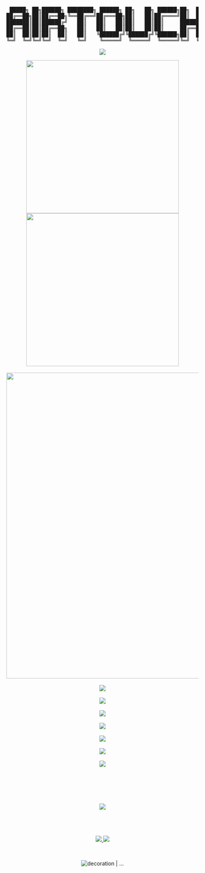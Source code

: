 <pre align="center">
 █████╗ ██╗██████╗ ████████╗ ██████╗ ██╗   ██╗ ██████╗██╗  ██╗
██╔══██╗██║██╔══██╗╚══██╔══╝██╔═══██╗██║   ██║██╔════╝██║  ██║
███████║██║██████╔╝   ██║   ██║   ██║██║   ██║██║     ███████║
██╔══██║██║██╔══██╗   ██║   ██║   ██║██║   ██║██║     ██╔══██║
██║  ██║██║██║  ██║   ██║   ╚██████╔╝╚██████╔╝╚██████╗██║  ██║
╚═╝  ╚═╝╚═╝╚═╝  ╚═╝   ╚═╝    ╚═════╝  ╚═════╝  ╚═════╝╚═╝  ╚═╝
</pre>



<!-- https://github.com/DenverCoder1/readme-typing-svg -->
<p align="center">
  <img src="https://readme-typing-svg.demolab.com?font=Fira+Code&size=28&pause=1000&center=true&width=435&lines=Hello+GitHub+%40+AirTouch666" />
</p>


<p align="center">
  <!-- https://github.com/anuraghazra/github-readme-stats -->
  <img align="center" width="400" src="https://github-readme-stats.vercel.app/api?username=AirTouch666&theme=transparent&show_icons=true&hide_border=true&show=reviews&hide_title=true&hide=contribs&number_format=long" />
  <!-- https://github.com/DenverCoder1/github-readme-streak-stats -->
  <img align="center" width="400" src="https://streak-stats.demolab.com?user=AirTouch666&theme=transparent&hide_border=true" />
  <br/><br/>
  <!-- https://github.com/Ashutosh00710/github-readme-activity-graph -->
  <img width="800" src="https://github-readme-activity-graph.vercel.app/graph?username=AirTouch666&theme=github-compact&hide_border=true&area=true&custom_title=Contribution%20Graph" />
  <br/><br/>

  <!-- https://github.com/anuraghazra/github-readme-stats -->
  <img align="center" src="https://github-readme-stats.vercel.app/api/top-langs/?username=AirTouch666&theme=transparent&hide_border=true&layout=donut-vertical&langs_count=10&hide=html" />
  <br/><br/>
  <!-- https://github.com/LelouchFR/skill-icons -->
  <img align="center" src="https://go-skill-icons.vercel.app/api/icons?i=cs,c,cpp,rust,dart,kotlin,java,py,html,css,js,ts,nodejs,php,zig,visualbasic,lua,fortran,julia,pwsh,bash,haskell,swift,go,ruby">
  <br/><br/>
  <img align="center" src="https://go-skill-icons.vercel.app/api/icons?i=sqlite,sqlserver,mongo,postgresql,mysql,redis">
  <br/><br/>
  <img align="center" src="https://go-skill-icons.vercel.app/api/icons?i=blazor,flutter,qt,tauri,electron,angular,vuejs,react">
  <br/><br/>
  <img align="center" src="https://go-skill-icons.vercel.app/api/icons?i=unity,unreal,godot,cuda,pytorch,tensorflow,threejs">
  <br/><br/>
  <img align="center" src="https://go-skill-icons.vercel.app/api/icons?i=arduino,platformio">
  <br/><br/>
  <img align="center" src="https://go-skill-icons.vercel.app/api/icons?i=mermaid,md,matlab,latex,jupyter,regex">
</p>

<br>

<p align="center">
  <br/><br/><br/>
  <img src="https://capsule-render.vercel.app/api?type=venom&height=150&color=timeGradient&text=Working%20On&fontSize=50&fontAlignY=55&animation=twinkling&fontColor=9daaf8"/>
  <br/><br/><br/><br/><br/>
  <a href="https://github.com/AirTouch666/JustACalculator">
    <img src="https://github-readme-stats.vercel.app/api/pin/?username=AirTouch666&repo=JustACalculator&show_owner=true" />
  </a>
  <a href="https://github.com/AirTouch666/Oxygen-Toolbox">
    <img src="https://github-readme-stats.vercel.app/api/pin/?username=AirTouch666&repo=Oxygen-Toolbox&show_owner=true" />
  </a>
</p>

<br>

<p align="center">
  <img src="https://capsule-render.vercel.app/api?type=venom&height=300&color=timeGradient&text=...&section=header&reversal=false&fontAlignY=44" alt="decoration | ..."/>
</p>
